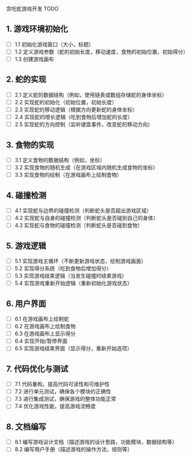 贪吃蛇游戏开发 TODO

## 1. 游戏环境初始化
- [ ] 1.1 初始化游戏窗口（大小，标题）
- [ ] 1.2 定义游戏参数（蛇的初始长度，移动速度，食物的初始位置，初始得分）
- [ ] 1.3 创建游戏画布

## 2. 蛇的实现
- [ ] 2.1 定义蛇的数据结构（例如，使用链表或数组存储蛇的身体坐标）
- [ ] 2.2 实现蛇的初始化（初始位置，初始长度）
- [ ] 2.3 实现蛇的移动逻辑（根据方向更新蛇的身体坐标）
- [ ] 2.4 实现蛇的增长逻辑（吃到食物后增加蛇的长度）
- [ ] 2.5 实现蛇的方向控制（监听键盘事件，改变蛇的移动方向）

## 3. 食物的实现
- [ ] 3.1 定义食物的数据结构（例如，坐标）
- [ ] 3.2 实现食物的随机生成（在游戏区域内随机生成食物的坐标）
- [ ] 3.3 实现食物的绘制（在游戏画布上绘制食物）

## 4. 碰撞检测
- [ ] 4.1 实现蛇与边界的碰撞检测（判断蛇头是否超出游戏区域）
- [ ] 4.2 实现蛇与自身的碰撞检测（判断蛇头是否碰到自己的身体）
- [ ] 4.3 实现蛇与食物的碰撞检测（判断蛇头是否碰到食物）

## 5. 游戏逻辑
- [ ] 5.1 实现游戏主循环（不断更新游戏状态，绘制游戏画面）
- [ ] 5.2 实现得分系统（吃到食物后增加得分）
- [ ] 5.3 实现游戏结束逻辑（当发生碰撞时结束游戏）
- [ ] 5.4 实现游戏重新开始逻辑（重新初始化游戏状态）

## 6. 用户界面
- [ ] 6.1 在游戏画布上绘制蛇
- [ ] 6.2 在游戏画布上绘制食物
- [ ] 6.3 在游戏画布上显示得分
- [ ] 6.4 实现开始/暂停界面
- [ ] 6.5 实现游戏结束界面（显示得分，重新开始选项）

## 7. 代码优化与测试
- [ ] 7.1 代码重构，提高代码可读性和可维护性
- [ ] 7.2 进行单元测试，确保各个模块的正确性
- [ ] 7.3 进行集成测试，确保游戏的整体功能正常
- [ ] 7.4 优化游戏性能，提高游戏流畅度

## 8. 文档编写
- [ ] 8.1 编写游戏设计文档（描述游戏的设计思路，功能模块，数据结构等）
- [ ] 8.2 编写用户手册（描述游戏的操作方法，规则等）
